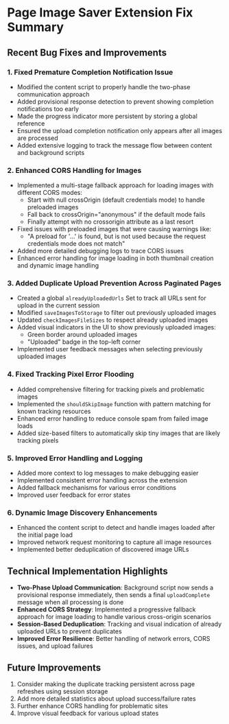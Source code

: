 # Page Image Saver Extension Fix Summary

## Recent Bug Fixes and Improvements

### 1. Fixed Premature Completion Notification Issue
- Modified the content script to properly handle the two-phase communication approach
- Added provisional response detection to prevent showing completion notifications too early
- Made the progress indicator more persistent by storing a global reference
- Ensured the upload completion notification only appears after all images are processed
- Added extensive logging to track the message flow between content and background scripts

### 2. Enhanced CORS Handling for Images
- Implemented a multi-stage fallback approach for loading images with different CORS modes:
  - Start with null crossOrigin (default credentials mode) to handle preloaded images
  - Fall back to crossOrigin="anonymous" if the default mode fails
  - Finally attempt with no crossorigin attribute as a last resort
- Fixed issues with preloaded images that were causing warnings like:
  - "A preload for '...' is found, but is not used because the request credentials mode does not match"
- Added more detailed debugging logs to trace CORS issues
- Enhanced error handling for image loading in both thumbnail creation and dynamic image handling

### 3. Added Duplicate Upload Prevention Across Paginated Pages
- Created a global `alreadyUploadedUrls` Set to track all URLs sent for upload in the current session
- Modified `saveImagesToStorage` to filter out previously uploaded images
- Updated `checkImagesFileSizes` to respect already uploaded images
- Added visual indicators in the UI to show previously uploaded images:
  - Green border around uploaded images
  - "Uploaded" badge in the top-left corner
- Implemented user feedback messages when selecting previously uploaded images

### 4. Fixed Tracking Pixel Error Flooding
- Added comprehensive filtering for tracking pixels and problematic images
- Implemented the `shouldSkipImage` function with pattern matching for known tracking resources
- Enhanced error handling to reduce console spam from failed image loads
- Added size-based filters to automatically skip tiny images that are likely tracking pixels

### 5. Improved Error Handling and Logging
- Added more context to log messages to make debugging easier
- Implemented consistent error handling across the extension
- Added fallback mechanisms for various error conditions
- Improved user feedback for error states

### 6. Dynamic Image Discovery Enhancements
- Enhanced the content script to detect and handle images loaded after the initial page load
- Improved network request monitoring to capture all image resources
- Implemented better deduplication of discovered image URLs

## Technical Implementation Highlights

- **Two-Phase Upload Communication**: Background script now sends a provisional response immediately, then sends a final `uploadComplete` message when all processing is done
- **Enhanced CORS Strategy**: Implemented a progressive fallback approach for image loading to handle various cross-origin scenarios
- **Session-Based Deduplication**: Tracking and visual indication of already uploaded URLs to prevent duplicates
- **Improved Error Resilience**: Better handling of network errors, CORS issues, and upload failures

## Future Improvements
1. Consider making the duplicate tracking persistent across page refreshes using session storage
2. Add more detailed statistics about upload success/failure rates
3. Further enhance CORS handling for problematic sites
4. Improve visual feedback for various upload states
